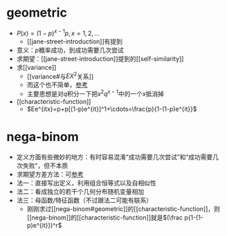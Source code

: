 # geometric
- $P(x)=(1-p)^{x-1}p, x=1,2,...$
  - [[jane-street-introduction]]有提到
- 意义：$p$概率成功，到成功需要几次尝试
- 求期望：[[jane-street-introduction]]提到的[[self-similarity]]
- 求[[variance]]
  - [[variance#与$EX^2$关系]]
  - 而这个也不简单，[参考](https://zhuanlan.zhihu.com/p/166653762)
  - 主要思想是对$q$积分一下把$x^2q^{x-1}$中的一个$x$抵消掉
- [[characteristic-function]]
  - $Ee^{itx}=p+p[(1-p)e^{it}]^1+\cdots=\frac{p}{1-(1-p)e^{it}}$
# nega-binom
- 定义方面有些微妙的地方：有时容易混淆“成功需要几次尝试”和“成功需要几次失败”，但不本质
- 求期望方差方法：可[参考](https://zhuanlan.zhihu.com/p/166653762)
- 法一：直接写出定义，利用组合恒等式以及自相似性
- 法二：看成独立的若干个几何分布随机变量相加
- 法三：母函数/特征函数（不过跟法二可能有联系）
  - 刚刚求过[[nega-binom#geometric]]的[[characteristic-function]]，则[[nega-binom]]的[[characteristic-function]]就是$(\frac p{1-(1-p)e^{it}})^r$